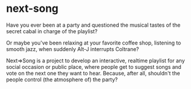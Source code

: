 # next-song
Have you ever been at a party and questioned the musical tastes of the secret cabal in charge of the playlist?

Or maybe you've been relaxing at your favorite coffee shop, listening to smooth jazz, when suddenly Alt-J interrupts Coltrane?

Next=>Song is a project to develop an interactive, realtime playlist for any social occasion or public place, where people get to suggest songs and vote on the next one they want to hear. 
Because, after all, shouldn't the people control (the atmosphere of) the party? 
